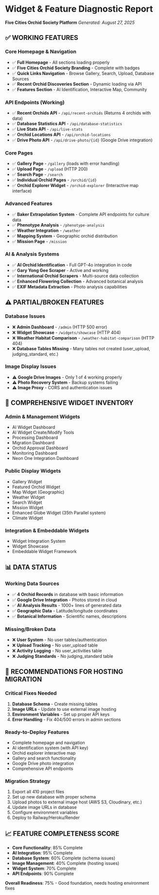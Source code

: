 # Widget & Feature Diagnostic Report
**Five Cities Orchid Society Platform**
*Generated: August 27, 2025*

## ✅ WORKING FEATURES

### Core Homepage & Navigation
- ✅ **Full Homepage** - All sections loading properly
- ✅ **Five Cities Orchid Society Branding** - Complete with badges
- ✅ **Quick Links Navigation** - Browse Gallery, Search, Upload, Database Sources
- ✅ **Recent Orchid Discoveries Section** - Dynamic loading via API
- ✅ **Features Section** - AI Identification, Interactive Map, Community

### API Endpoints (Working)
- ✅ **Recent Orchids API** - `/api/recent-orchids` (Returns 4 orchids with data)
- ✅ **Database Statistics API** - `/api/database-statistics`
- ✅ **Live Stats API** - `/api/live-stats`
- ✅ **Orchid Locations API** - `/api/orchid-locations`
- ✅ **Drive Photo API** - `/api/drive-photo/{id}` (Google Drive integration)

### Core Pages
- ✅ **Gallery Page** - `/gallery` (loads with error handling)
- ✅ **Upload Page** - `/upload` (HTTP 200)
- ✅ **Search Page** - `/search`
- ✅ **Individual Orchid Pages** - `/orchid/{id}`
- ✅ **Orchid Explorer Widget** - `/orchid-explorer` (Interactive map interface)

### Advanced Features
- ✅ **Baker Extrapolation System** - Complete API endpoints for culture data
- ✅ **Phenotype Analysis** - `/phenotype-analysis`
- ✅ **Weather Integration** - `/weather`
- ✅ **Mapping System** - Geographic orchid distribution
- ✅ **Mission Page** - `/mission`

### AI & Analysis Systems
- ✅ **AI Orchid Identification** - Full GPT-4o integration in code
- ✅ **Gary Yong Gee Scraper** - Active and working
- ✅ **International Orchid Scrapers** - Multi-source data collection
- ✅ **Enhanced Flowering Collection** - Advanced botanical analysis
- ✅ **EXIF Metadata Extraction** - Photo analysis capabilities

## ⚠️ PARTIAL/BROKEN FEATURES

### Database Issues
- ❌ **Admin Dashboard** - `/admin` (HTTP 500 error)
- ❌ **Widget Showcase** - `/widgets/showcase` (HTTP 404)
- ❌ **Weather Habitat Comparison** - `/weather-habitat-comparison` (HTTP 404)
- ❌ **Database Tables Missing** - Many tables not created (user_upload, judging_standard, etc.)

### Image Display Issues
- ⚠️ **Google Drive Images** - Only 1 of 4 working properly
- ⚠️ **Photo Recovery System** - Backup systems failing
- ⚠️ **Image Proxy** - CORS and authentication issues

## 🎯 COMPREHENSIVE WIDGET INVENTORY

### Admin & Management Widgets
- AI Widget Dashboard
- AI Widget Create/Modify Tools  
- Processing Dashboard
- Migration Dashboard
- Orchid Approval Dashboard
- Monitoring Dashboard
- Neon One Integration Dashboard

### Public Display Widgets
- Gallery Widget
- Featured Orchid Widget
- Map Widget (Geographic)
- Weather Widget
- Search Widget
- Mission Widget
- Enhanced Globe Widget (35th Parallel system)
- Climate Widget

### Integration & Embeddable Widgets
- Widget Integration System
- Widget Showcase
- Embeddable Widget Framework

## 📊 DATA STATUS

### Working Data Sources
- ✅ **4 Orchid Records** in database with basic information
- ✅ **Google Drive Integration** - Photos stored in cloud
- ✅ **AI Analysis Results** - 1000+ lines of generated data
- ✅ **Geographic Data** - Latitude/longitude coordinates
- ✅ **Botanical Information** - Scientific names, descriptions

### Missing/Broken Data
- ❌ **User System** - No user tables/authentication
- ❌ **Upload Tracking** - No user_upload table
- ❌ **Activity Logging** - No user_activities table
- ❌ **Judging Standards** - No judging_standard table

## 🔧 RECOMMENDATIONS FOR HOSTING MIGRATION

### Critical Fixes Needed
1. **Database Schema** - Create missing tables
2. **Image URLs** - Update to use external image hosting
3. **Environment Variables** - Set up proper API keys
4. **Error Handling** - Fix 404/500 errors in admin sections

### Ready-to-Deploy Features
- Complete homepage and navigation
- AI identification system (with API key)
- Orchid explorer interactive map
- Gallery and search functionality
- Google Drive photo integration
- Comprehensive API endpoints

### Migration Strategy
1. Export all 410 project files
2. Set up new database with proper schema
3. Upload photos to external image host (AWS S3, Cloudinary, etc.)
4. Update image URLs in database
5. Configure environment variables
6. Deploy to Railway/Heroku/Render

## 📈 FEATURE COMPLETENESS SCORE

- **Core Functionality**: 85% Complete
- **AI Integration**: 95% Complete  
- **Database System**: 60% Complete (schema issues)
- **Image Management**: 40% Complete (hosting issues)
- **Widget System**: 70% Complete
- **API Endpoints**: 90% Complete

**Overall Readiness**: 75% - Good foundation, needs hosting environment fixes